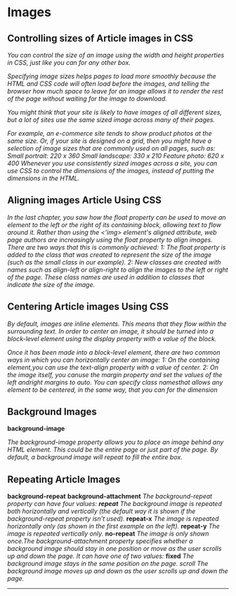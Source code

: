 # Images

## Controlling sizes of Article images in CSS

_You can control the size of an image using the width and height properties in CSS, just like you can for any other box._

_Specifying image sizes helps pages to load more smoothly because the HTML and CSS code will often load before the images, and telling the browser how much space to leave for an image allows it to render the rest of the page without waiting for the image to download._

_You might think that your site is likely to have images of all different sizes, but a lot of sites use the same sized image across many of their pages._

_For example, an e-commerce site tends to show product photos at the same size. Or, if your site is designed on a grid, then you might have a selection of image sizes that are commonly used on all pages, such as:_
_Small portrait: 220 x 360_
_Small landscape: 330 x 210_
_Feature photo: 620 x 400_
_Whenever you use consistently_
_sized images across a site, you can use CSS to control the dimensions of the images, instead of putting the dimensions in the HTML._

## Aligning images Article Using CSS

_In the last chapter, you saw how the float property can be used to move an element to the left or the right of its containing block, allowing text to flow around it. Rather than using the <'img>_
_element's aligned attribute, web page authors are increasingly_
_using the float property to align images. There are two ways that_
_this is commonly achieved:_
_1: The float property is added to the class that was created to represent the size of the image (such as the small class in our example)._
_2: New classes are created with names such as align-left or_
_align-right to align the images to the left or right of the page._
_These class names are used in addition to classes that indicate the size of the image._

## Centering Article images Using CSS

_By default, images are inline elements. This means that they flow within the surrounding text. In order to center an image, it should be turned into a block-level element using the display property with a value of the block._

_Once it has been made into a block-level element, there are_
_two common ways in which you can horizontally center an_ _image:_
_1: On the containing element,you can use the text-align property with a value of center._
_2: On the image itself, you canuse the margin property_
_and set the values of the left andright margins to auto._
_You can specify class namesthat allows any element to be_
_centered, in the same way, that you can for the dimension_

## Background Images

**background-image**

_The background-image property allows you to place_
_an image behind any HTML element. This could be the entire_
_page or just part of the page. By default, a background_ _image will repeat to fill the entire box._

## Repeating Article Images

**background-repeat**
**background-attachment**
_The background-repeat property can have four values:_
_**repeat** The background image is repeated both horizontally_ _and vertically (the default way it is shown if the background-repeat property isn't used)._
**repeat-x**
_The image is repeated horizontally only (as shown in_
_the first example on the left)._
**repeat-y**
_The image is repeated vertically only._
**no-repeat**
_The image is only shown once.The background-attachment_
_property specifies whether a background image should stay in_
_one position or move as the user scrolls up and down the page. It can have one of two values:_
**fixed**
_The background image stays in the same position on the page._
_scroll The background image moves up and down as the user scrolls up and down the page._

***
